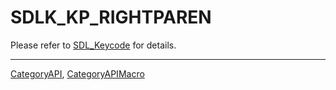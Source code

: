 # SDLK_KP_RIGHTPAREN

Please refer to [SDL_Keycode](SDL_Keycode) for details.

----
[CategoryAPI](CategoryAPI), [CategoryAPIMacro](CategoryAPIMacro)

